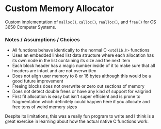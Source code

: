 # Custom Memory Allocator

Custom implementation of `malloc()`, `calloc()`, `realloc()`, and `free()` for CS 3650 Computer Systems.

### Notes / Assumptions / Choices
- All functions behave identically to the normal C `<stdlib.h>` functions
- Uses an embedded linked list data structure where each allocation has its own node in the list containing its size and the next item
- Each block header has a magic number inside of it to make sure that all headers are intact and are not overwritten
- Does not align user memory to 8 or 16 bytes although this would be a good future improvement
- Freeing blocks does not overwrite or zero out sections of memory
- Does not detect double frees or have any kind of support for valgrind
- First fit allocation is easy but isn't super efficient and is prone to fragmentation which definitely could happen here if you allocate and free tons of weird memory sizes

Despite its limitations, this was a really fun program to write and I think is a great exercise in learning about how the actual native C functions work.
